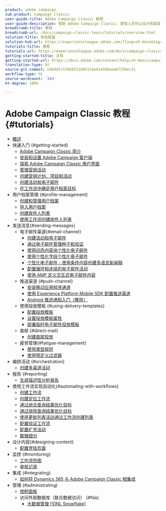```yaml
---
product: adobe campaign
sub-product: Campaign Classic
user-guide-title: Adobe Campaign Classic 教程
user-guide-description: 借助 Adobe Campaign Classic，营销人员可以设计跨渠道客户体验并提供可视活动编排、实时交互管理和跨渠道执行的环境。
breadcrumb-title: 教程
breadcrumb-url: /docs/campaign-classic-learn/tutorials/overview.html
solution-title: 体验联盟
solution-hub-url: https://experienceleague.adobe.com/?lang=zh-Hans&tag=Campaign+Classic#recommended/solutions/campaign
tutorials-title: 教程
tutorials-url: https://experienceleague.adobe.com/docs/campaign-classic-learn/tutorials/overview.html?lang=zh-Hans
getting-started-title: 文档
getting-started-url: https://docs.adobe.com/content/help/zh-Hans/campaign-classic/using/getting-started/starting-with-adobe-campaign/about-adobe-campaign-classic.html
translation-type: ht
source-git-commit: b4b9d7c578d4511605154e014189ae467330ec31
workflow-type: ht
source-wordcount: '343'
ht-degree: 100%

---
```



# Adobe Campaign Classic 教程 {#tutorials}

+ [概述](/help/overview.md)
+ 快速入门
{#getting-started}
   + [Adobe Campaign Classic 简介](/help/getting-started/introduction-to-adobe-campaign-classic.md)
   + [安装和设置 Adobe Campaign 客户端](/help/getting-started/install-and-setup-the-adobe-campaign-client.md)
   + [探索 Adobe Campaign Classic 用户界面](/help/getting-started/exploring-the-adobe-campaign-classic-user-interface.md)
   + [管理营销活动](/help/getting-started/managing-marketing-campaigns.md)
   + [创建营销计划、项目和活动](/help/getting-started/creating-a-marketing-plan-programs-and-campaigns.md)
   + [创建活动和电子邮件](https://experienceleague.adobe.com/docs/campaign-classic-learn/tutorials/sending-messages/email-channel/creating-a-campaign-and-an-email.html?lang=zh-Hans)
   + [在工作流中确定用户档案目标](/help/getting-started/targeting-profiles-in-a-workflow.md)
+ 用户档案管理 {#profile-management}
   + [创建和管理用户档案](/help/profile-management/create-and-manage-profiles.md)
   + [导入用户档案](/help/data-management/importing-profiles.md)
   + [创建收件人列表](/help/profile-management/creating-a-list-of-recipients.md)
   + [使用工作流创建收件人列表](/help/profile-management/creating-a-list-of-recipients-with-a-workflow.md)
+ 发送消息{#sending-messages}
   + 电子邮件渠道{#email-channel}
      + [创建活动和电子邮件](/help/getting-started/creating-a-campaign-and-an-email.md)
      + [通过电子邮件管理种子和验证](/help/sending-messages/managing-seed-and-proofs.md)
      + [使用动态内容块个性化电子邮件](/help/sending-messages/email-channel/personalization-with-dynamic-content-blocks.md)
      + [使用个性化字段个性化电子邮件](/help/sending-messages/email-channel/personalizing-emails-using-personalization-fields.md)
      + [个性化电子邮件 - 使用条件内容创建多语言新闻稿](/help/sending-messages/email-channel/personalizing-emails-create-a-multi-lingual-newsletter-using-conditional-content.md)
      + [配置循环和连续的电子邮件活动](/help/sending-messages/recurring-deliveries.md)
      + [使用 AMP 定义交互式电子邮件内容](/help/sending-messages/email-channel/defining-interactive-email-content-with-amp.md)
   + 推送渠道 {#push-channel}
      + [安装移动应用程序通道](/help/sending-messages/mobile-channel/installing-the-mobile-app-channel.md)
      + [使用 Experience Platform Mobile SDK 配置推送渠道 ](/help/sending-messages/mobile-channel/configure-push-using-aep-mobile-sdk.md)
      + [Android 推送通知入门（教程）](https://experienceleague.adobe.com/docs/campaign-classic-learn/getting-started-with-push-notifications-for-android/introduction.html?lang=zh-Hans)
   + 使用投放模板 {#using-delivery-templates}
      + [配置投放模板](/help/sending-messages/using-delivery-templates/configuring-a-delivery-template.md)
      + [设置投放模板属性](/help/sending-messages/using-delivery-templates/setting-delivery-template-properties.md)
      + [部署临时电子邮件投放模板](/help/sending-messages/using-delivery-templates/deploying-ad-hoc-email-delivery-template.md)
   + 直邮 {#direct-mail}
      + [创建直邮投放](/help/sending-messages/direct-mail/creating-direct-mail-deliveries.md)
   + 疲劳管理{#fatigue-management}
      + [使用类型规则](/help/sending-messages/fatigue-management/typology-rules-for-fatigue-management.md)
      + [使用预定义过滤器](/help/sending-messages/fatigue-management/fatigue-management-using-filters.md)
+ 编排活动 {#orchestration}
   + [创建多渠道活动](/help/orchestrating-campaigns/multi-channel-campaigns.md)
+ 报告 {#reporting}
   + [生成描述性分析报告](/help/reporting/generating-a-descriptive-analysis-report.md)
+ 使用工作流实现自动化{#automating-with-workflows}
   + [创建工作流](/help/automating-with-workflows/creating-a-workflow.md)
   + [创建定位工作流](/help/automating-with-workflows/creating-a-targeting-workflow.md)
   + [通过组合查询结果优化目标](/help/automating-with-workflows/refining-targets-by-combining-query-results.md)
   + [通过排除查询结果优化目标](/help/automating-with-workflows/refining-targets-by-excluding-query-results.md)
   + [使用更新列表活动通过工作流创建列表](/help/automating-with-workflows/using-the-update-list-activity.md)
   + [配置验证工作流](/help/automating-with-workflows/validation-flow-configuration.md)
   + [配置扩充活动](/help/automating-with-workflows/enrichment-activity.md)
   + [数据细分](/help/data-management/data-segmentation.md)
+ 设计内容{#designing-content}
   + [配置登陆页面](/help/designing-content/configure-landingpages.md)
+ 监控 {#monitoring}
   + [工作流热图](/help/monitoring-campaign-classic/workflow-heatmap.md)
   + [审核记录](/help/monitoring-campaign-classic/audit-trail.md)
+ 集成 {#integrating}
   + [如何将 Dynamics 365 与 Adobe Campaign Classic 相集成](/help/integrations/dynamics365-integration.md)
+ 管理 {#administrating}
   + [控制面板](https://experienceleague.adobe.com/docs/campaign-classic-learn/control-panel/control-panel-overview.html?lang=zh-Hans)
   + 访问外部数据库（联合数据访问） {#fda}
      + [大数据管理 [!DNL Snowflake]](/help/administrating/snowflake/big-data-segmentation-on-snowflake.md)